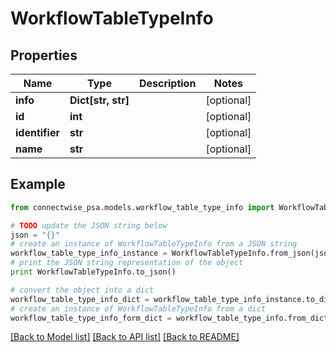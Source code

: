 # WorkflowTableTypeInfo


## Properties
Name | Type | Description | Notes
------------ | ------------- | ------------- | -------------
**info** | **Dict[str, str]** |  | [optional] 
**id** | **int** |  | [optional] 
**identifier** | **str** |  | [optional] 
**name** | **str** |  | [optional] 

## Example

```python
from connectwise_psa.models.workflow_table_type_info import WorkflowTableTypeInfo

# TODO update the JSON string below
json = "{}"
# create an instance of WorkflowTableTypeInfo from a JSON string
workflow_table_type_info_instance = WorkflowTableTypeInfo.from_json(json)
# print the JSON string representation of the object
print WorkflowTableTypeInfo.to_json()

# convert the object into a dict
workflow_table_type_info_dict = workflow_table_type_info_instance.to_dict()
# create an instance of WorkflowTableTypeInfo from a dict
workflow_table_type_info_form_dict = workflow_table_type_info.from_dict(workflow_table_type_info_dict)
```
[[Back to Model list]](../README.md#documentation-for-models) [[Back to API list]](../README.md#documentation-for-api-endpoints) [[Back to README]](../README.md)


